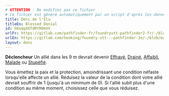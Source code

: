 ```yaml
---
# ATTENTION : Ne modifiez pas ce fichier
# Ce fichier est généré automatiquement par un script d'après les données du module Foundry VTT officiel et de sa traduction
title: Déni de l'Élu
titleEn: Blessed Denial
id: kKoqqXOTdRYROmVV
urlFr: https://gitlab.com/pathfinder-fr/foundryvtt-pathfinder2-fr/-/blob/master/data/feats/kKoqqXOTdRYROmVV.htm
urlEn: https://gitlab.com/hooking/foundry-vtt---pathfinder-2e/-/blob/master/packs/data/feats.db/blessed-denial.json
layout: dons
---
```

**Déclencheur** Un allié dans les 9 m devrait devenir [Effrayé](../conditions/effrayé.html), [Drainé](../conditions/drainé.html), [Affaibli](../conditions/affaibli.html), [Malade](../conditions/malade.html) ou [Stupéfié](../conditions/stupéfié.html).

Vous émettez la paix et la protection, amoindrissant une condition néfaste lorsqu'elle affecte un allié. Réduisez la valeur de la condition dont votre allié devrait souffrir de 1 (jusqu'à un minimum de 0). Si l'allié subit plus d'une condition au même moment, choisissez celle que vous réduisez.
